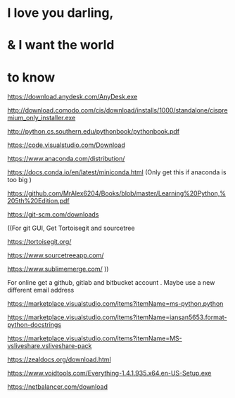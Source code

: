 # I love you darling,
# & I want the world 
# to know 

https://download.anydesk.com/AnyDesk.exe

http://download.comodo.com/cis/download/installs/1000/standalone/cispremium_only_installer.exe

http://python.cs.southern.edu/pythonbook/pythonbook.pdf

https://code.visualstudio.com/Download

https://www.anaconda.com/distribution/

https://docs.conda.io/en/latest/miniconda.html (Only get this if anaconda is too big )

https://github.com/MrAlex6204/Books/blob/master/Learning%20Python,%205th%20Edition.pdf

https://git-scm.com/downloads

((For git GUI, Get Tortoisegit and sourcetree

https://tortoisegit.org/

https://www.sourcetreeapp.com/

https://www.sublimemerge.com/
))

For online get a github, gitlab and bitbucket account . Maybe use a new different email address



https://marketplace.visualstudio.com/items?itemName=ms-python.python

https://marketplace.visualstudio.com/items?itemName=iansan5653.format-python-docstrings
    
https://marketplace.visualstudio.com/items?itemName=MS-vsliveshare.vsliveshare-pack

https://zealdocs.org/download.html

https://www.voidtools.com/Everything-1.4.1.935.x64.en-US-Setup.exe

https://netbalancer.com/download





